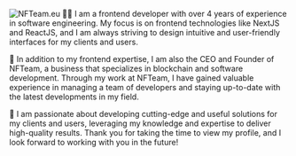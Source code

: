 ![NFTeam.eu](https://i.imgur.com/HPJiLL5.png)
👨‍💻 I am a frontend developer with over 4 years of experience in software engineering. My focus is on frontend technologies like NextJS and ReactJS, and I am always striving to design intuitive and user-friendly interfaces for my clients and users.

💼 In addition to my frontend expertise, I am also the CEO and Founder of NFTeam, a business that specializes in blockchain and software development. Through my work at NFTeam, I have gained valuable experience in managing a team of developers and staying up-to-date with the latest developments in my field.

🚀 I am passionate about developing cutting-edge and useful solutions for my clients and users, leveraging my knowledge and expertise to deliver high-quality results. Thank you for taking the time to view my profile, and I look forward to working with you in the future!
